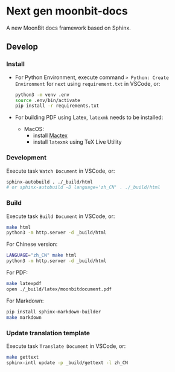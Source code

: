 # Next gen moonbit-docs

A new MoonBit docs framework based on Sphinx.

## Develop

### Install

- For Python Environment, execute command `> Python: Create Environment` for `next` using `requirement.txt` in VSCode, or:

  ```bash
  python3 -m venv .env
  source .env/bin/activate
  pip install -r requirements.txt
  ```

- For building PDF using Latex, `latexmk` needs to be installed:
  - MacOS:
    - install [Mactex](https://www.tug.org/mactex/)
    - install `latexmk` using TeX Live Utility

### Development

Execute task `Watch Document` in VSCode, or:

```bash
sphinx-autobuild . ./_build/html
# or sphinx-autobuild -D language='zh_CN' . ./_build/html
```

### Build

Execute task `Build Document` in VSCode, or:

```bash
make html
python3 -m http.server -d _build/html
```

For Chinese version:

```bash
LANGUAGE="zh_CN" make html
python3 -m http.server -d _build/html
```

For PDF:

```bash
make latexpdf
open ./_build/latex/moonbitdocument.pdf
```

For Markdown:

```bash
pip install sphinx-markdown-builder
make markdown
```

### Update translation template

Execute task `Translate Document` in VSCode, or:

```bash
make gettext
sphinx-intl update -p _build/gettext -l zh_CN
```